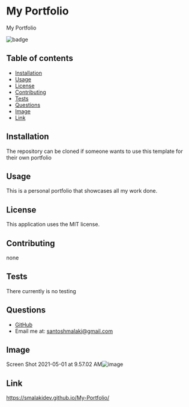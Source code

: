 # My Portfolio

My Portfolio

![badge](https://img.shields.io/static/v1?label=license&message=MIT&color=green)

## Table of contents

- [Installation](#installation)
- [Usage](#usage)
- [License](#license)
- [Contributing](#contributing)
- [Tests](#tests)
- [Questions](#questions)
- [Image](#image)
- [Link](#link) 

## Installation

The repository can be cloned if someone wants to use this template for their own portfolio

## Usage

This is a personal portfolio that showcases all my work done.

## License

This application uses the MIT license.

## Contributing

none

## Tests

There currently is no testing

## Questions

- [GitHub](https://github.com/smalakidev)
- Email me at: santoshmalaki@gmail.com

## Image

Screen Shot 2021-05-01 at 9.57.02 AM![image](https://user-images.githubusercontent.com/61706566/116784750-ed9e7080-aa63-11eb-8110-39086c56fea6.png)

## Link

https://smalakidev.github.io/My-Portfolio/

